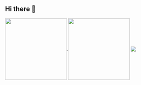 ## Hi there 👋

<a href="https://github.com/TuanKietTran">
  <img align="center" height=200 src="https://github-readme-stats.vercel.app/api/top-langs/?username=TuanKietTran&layout=compact&theme=transparent" />
</a>
<img align="center" height=200 src="https://i.pinimg.com/736x/8a/7a/6f/8a7a6f5a478454ade0e59dd01611fe14.jpg"  />


<a href="https://github.com/TuanKietTran">
  <img align="center" src="https://github-readme-stats.vercel.app/api?username=TuanKietTran&show_icons=true&theme=transparent&hide_title&hide=stars" />
</a>
